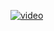 [![video](https://i.ytimg.com/vi/1kJcWwyb03w/hqdefault.jpg)](http://www.youtube.com/watch?v=1kJcWwyb03w)

